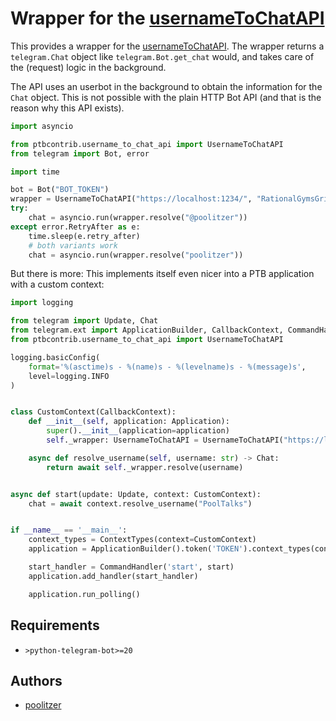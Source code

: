 # Wrapper for the [usernameToChatAPI](https://github.com/Poolitzer/usernameToChatAPI)

This provides a wrapper for the [usernameToChatAPI](https://github.com/Poolitzer/usernameToChatAPI). The wrapper returns a `telegram.Chat` object like `telegram.Bot.get_chat` would, and takes care of the (request) logic in the background.

The API uses an userbot in the background to obtain the information for the `Chat` object. This is not possible with the plain HTTP Bot API (and that is the reason why this API exists).
```python
import asyncio

from ptbcontrib.username_to_chat_api import UsernameToChatAPI
from telegram import Bot, error

import time

bot = Bot("BOT_TOKEN")
wrapper = UsernameToChatAPI("https://localhost:1234/", "RationalGymsGripOverseas", bot)
try:
    chat = asyncio.run(wrapper.resolve("@poolitzer"))
except error.RetryAfter as e:
    time.sleep(e.retry_after)
    # both variants work
    chat = asyncio.run(wrapper.resolve("poolitzer"))
```

But there is more: This implements itself even nicer into a PTB application with a custom context:
```python
import logging

from telegram import Update, Chat
from telegram.ext import ApplicationBuilder, CallbackContext, CommandHandler, ContextTypes, Application
from ptbcontrib.username_to_chat_api import UsernameToChatAPI

logging.basicConfig(
    format='%(asctime)s - %(name)s - %(levelname)s - %(message)s',
    level=logging.INFO
)


class CustomContext(CallbackContext):
    def __init__(self, application: Application):
        super().__init__(application=application)
        self._wrapper: UsernameToChatAPI = UsernameToChatAPI("https://localhost:1234/", "RationalGymsGripOverseas", application.bot)

    async def resolve_username(self, username: str) -> Chat:
        return await self._wrapper.resolve(username)


async def start(update: Update, context: CustomContext):
    chat = await context.resolve_username("PoolTalks")


if __name__ == '__main__':
    context_types = ContextTypes(context=CustomContext)
    application = ApplicationBuilder().token('TOKEN').context_types(context_types).build()

    start_handler = CommandHandler('start', start)
    application.add_handler(start_handler)

    application.run_polling()
```
## Requirements

*   `>python-telegram-bot>=20`

## Authors

*   [poolitzer](https://github.com/poolitzer)
